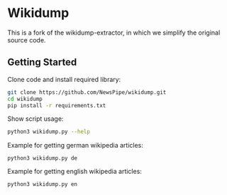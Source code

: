 # Wikidump

This is a fork of the wikidump-extractor, in which we simplify the original source code.

## Getting Started
Clone code and install required library:
```bash
git clone https://github.com/NewsPipe/wikidump.git
cd wikidump
pip install -r requirements.txt
```
Show script usage:
```bash
python3 wikidump.py --help
```
Example for getting german wikipedia articles:
```
python3 wikidump.py de
```
Example for getting english wikipedia articles:
```
python3 wikidump.py en
```

